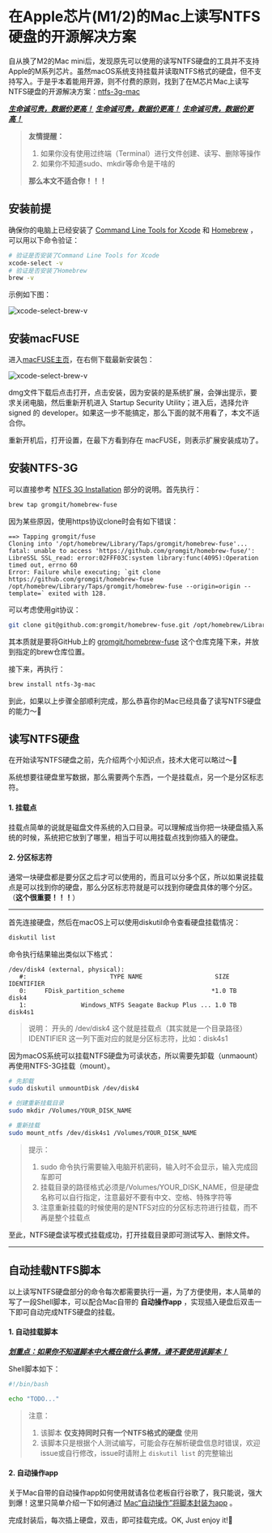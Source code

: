 # 在Apple芯片(M1/2)的Mac上读写NTFS硬盘的开源解决方案

自从换了M2的Mac mini后，发现原先可以使用的读写NTFS硬盘的工具并不支持Apple的M系列芯片。虽然macOS系统支持挂载并读取NTFS格式的硬盘，但不支持写入。于是乎本着能用开源，则不付费的原则，找到了在M芯片Mac上读写NTFS硬盘的开源解决方案：[ntfs-3g-mac](https://github.com/osxfuse/osxfuse/wiki/NTFS-3G)

***<u>生命诚可贵，数据价更高！</u>***
***<u>生命诚可贵，数据价更高！</u>***
***<u>生命诚可贵，数据价更高！</u>***

> **友情提醒：**
> 1. 如果你没有使用过终端（Terminal）进行文件创建、读写、删除等操作
> 2. 如果你不知道sudo、mkdir等命令是干啥的
> 
> **那么本文不适合你！！！**

## 安装前提

确保你的电脑上已经安装了 [Command Line Tools for Xcode](https://developer.apple.com/download/more/) 和 [Homebrew](https://brew.sh/) ，可以用以下命令验证：

```sh
# 验证是否安装了Command Line Tools for Xcode
xcode-select -v
# 验证是否安装了Homebrew
brew -v
```

示例如下图：

![xcode-select-brew-v](http://sandslee.tpddns.cn:9000/public/xcode-select-brew-v.png)

## 安装macFUSE

进入[macFUSE主页](https://osxfuse.github.io/)，在右侧下载最新安装包：

![xcode-select-brew-v](http://sandslee.tpddns.cn:9000/public/macFUSE_download.png)

dmg文件下载后点击打开，点击安装，因为安装的是系统扩展，会弹出提示，要求关闭电脑，然后重新开机进入 Startup Security Utility；进入后，选择允许 signed 的 developer。如果这一步不能搞定，那么下面的就不用看了，本文不适合你。

重新开机后，打开设置，在最下方看到存在 macFUSE，则表示扩展安装成功了。

## 安装NTFS-3G

可以直接参考 [NTFS 3G Installation](https://github.com/osxfuse/osxfuse/wiki/NTFS-3G) 部分的说明。首先执行：

```sh
brew tap gromgit/homebrew-fuse
```

因为某些原因，使用https协议clone时会有如下错误：

```
==> Tapping gromgit/fuse
Cloning into '/opt/homebrew/Library/Taps/gromgit/homebrew-fuse'...
fatal: unable to access 'https://github.com/gromgit/homebrew-fuse/': LibreSSL SSL_read: error:02FFF03C:system library:func(4095):Operation timed out, errno 60
Error: Failure while executing; `git clone https://github.com/gromgit/homebrew-fuse /opt/homebrew/Library/Taps/gromgit/homebrew-fuse --origin=origin --template=` exited with 128.
```

可以考虑使用git协议：

```sh
git clone git@github.com:gromgit/homebrew-fuse.git /opt/homebrew/Library/Taps/gromgit/homebrew-fuse --origin=origin --template=
```

其本质就是要将GitHub上的 [gromgit/homebrew-fuse](https://github.com/gromgit/homebrew-fuse) 这个仓库克隆下来，并放到指定的brew仓库位置。

接下来，再执行：

```sh
brew install ntfs-3g-mac
```

到此，如果以上步骤全部顺利完成，那么恭喜你的Mac已经具备了读写NTFS硬盘的能力～🥳

## 读写NTFS硬盘

在开始读写NTFS硬盘之前，先介绍两个小知识点，技术大佬可以略过～🙏

系统想要往硬盘里写数据，那么需要两个东西，一个是挂载点，另一个是分区标志符。

#### 1. 挂载点

挂载点简单的说就是磁盘文件系统的入口目录。可以理解成当你把一块硬盘插入系统的时候，系统把它放到了哪里，相当于可以用挂载点找到你插入的硬盘。

#### 2. 分区标志符

通常一块硬盘都是要分区之后才可以使用的，而且可以分多个区，所以如果说挂载点是可以找到你的硬盘，那么分区标志符就是可以找到你硬盘具体的哪个分区。（**这个很重要！！！**）

---

首先连接硬盘，然后在macOS上可以使用diskutil命令查看硬盘挂载情况：

```sh
diskutil list
```

命令执行结果输出类似以下格式：

```
/dev/disk4 (external, physical):
   #:                       TYPE NAME                    SIZE       IDENTIFIER
   0:     FDisk_partition_scheme                        *1.0 TB     disk4
   1:               Windows_NTFS Seagate Backup Plus ... 1.0 TB     disk4s1
```

> 说明：
> 开头的 /dev/disk4 这个就是挂载点（其实就是一个目录路径）
> IDENTIFIER 这一列下面对应的就是分区标志符，比如：disk4s1

因为macOS系统可以挂载NTFS硬盘为可读状态，所以需要先卸载（unmaount）再使用NTFS-3G挂载（mount）。

```sh
# 先卸载
sudo diskutil unmountDisk /dev/disk4

# 创建重新挂载目录
sudo mkdir /Volumes/YOUR_DISK_NAME

# 重新挂载
sudo mount_ntfs /dev/disk4s1 /Volumes/YOUR_DISK_NAME
```

> 提示：
> 1. sudo 命令执行需要输入电脑开机密码，输入时不会显示，输入完成回车即可
> 2. 挂载目录的路径格式必须是/Volumes/YOUR_DISK_NAME，但是硬盘名称可以自行指定，注意最好不要有中文、空格、特殊字符等
> 3. 注意重新挂载的时候使用的是NTFS对应的分区标志符进行挂载，而不再是整个挂载点

至此，NTFS硬盘读写模式挂载成功，打开挂载目录即可测试写入、删除文件。

---

## 自动挂载NTFS脚本

以上读写NTFS硬盘部分的命令每次都需要执行一遍，为了方便使用，本人简单的写了一段Shell脚本，可以配合Mac自带的 **自动操作app** ，实现插入硬盘后双击一下即可自动完成NTFS硬盘的挂载。

#### 1. 自动挂载脚本

***<u>划重点：如果你不知道脚本中大概在做什么事情，请不要使用该脚本！</u>***

Shell脚本如下：

```sh
#!/bin/bash

echo "TODO..."

```

> 注意：
> 1. 该脚本 **仅支持同时只有一个NTFS格式的硬盘** 使用
> 2. 该脚本只是根据个人测试编写，可能会存在解析硬盘信息时错误，欢迎issue或自行修改，issue时请附上 `diskutil list` 的完整输出

#### 2. 自动操作app

关于Mac自带的自动操作app如何使用就请各位老板自行谷歌了，我只能说，强大到爆！这里只简单介绍一下如何通过 [Mac“自动操作”将脚本封装为app](https://juejin.cn/post/7123098435254747149) 。

完成封装后，每次插上硬盘，双击，即可挂载完成。OK, Just enjoy it!🎉


